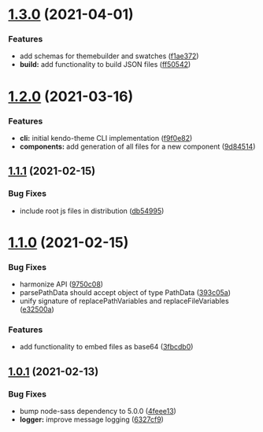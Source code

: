 # [1.3.0](https://github.com/telerik/kendo-theme-tasks/compare/v1.2.0...v1.3.0) (2021-04-01)


### Features

* add schemas for themebuilder and swatches ([f1ae372](https://github.com/telerik/kendo-theme-tasks/commit/f1ae372c6852682cfb962a632b95ce26b4053c9c))
* **build:** add functionality to build JSON files ([ff50542](https://github.com/telerik/kendo-theme-tasks/commit/ff5054273c137dfc8cebee84d7c2eddb8d37be45))

# [1.2.0](https://github.com/telerik/kendo-theme-tasks/compare/v1.1.1...v1.2.0) (2021-03-16)


### Features

* **cli:** initial kendo-theme CLI implementation ([f9f0e82](https://github.com/telerik/kendo-theme-tasks/commit/f9f0e8207dec9255b47aee249a3d433f89e70239))
* **components:** add generation of all files for a new component ([9d84514](https://github.com/telerik/kendo-theme-tasks/commit/9d845149665c606a653d07a945218f542768a669))

## [1.1.1](https://github.com/telerik/kendo-theme-tasks/compare/v1.1.0...v1.1.1) (2021-02-15)


### Bug Fixes

* include root js files in distribution ([db54995](https://github.com/telerik/kendo-theme-tasks/commit/db5499556a7d04ad882dd8ad68b2766e4d1d65a0))

# [1.1.0](https://github.com/telerik/kendo-theme-tasks/compare/v1.0.1...v1.1.0) (2021-02-15)


### Bug Fixes

* harmonize API ([9750c08](https://github.com/telerik/kendo-theme-tasks/commit/9750c088000d386836d819f3a977b48ae0f00e2a))
* parsePathData should accept object of type PathData ([393c05a](https://github.com/telerik/kendo-theme-tasks/commit/393c05a656562c8ce388c036d7ab3060ef1788fa))
* unify signature of replacePathVariables and replaceFileVariables ([e32500a](https://github.com/telerik/kendo-theme-tasks/commit/e32500ae3ca37923ed299653402a60a1a469f9ba))


### Features

* add functionality to embed files as base64 ([3fbcdb0](https://github.com/telerik/kendo-theme-tasks/commit/3fbcdb01e5b343c44c09080347b95f6b110123bb))

## [1.0.1](https://github.com/telerik/kendo-theme-tasks/compare/v1.0.0...v1.0.1) (2021-02-13)


### Bug Fixes

* bump node-sass dependency to 5.0.0 ([4feee13](https://github.com/telerik/kendo-theme-tasks/commit/4feee13a0d57eb3086552144da1c0751ded107f8))
* **logger:** improve message logging ([6327cf9](https://github.com/telerik/kendo-theme-tasks/commit/6327cf94af6eb4689d2fb1549286a8d1162d6fb9))

